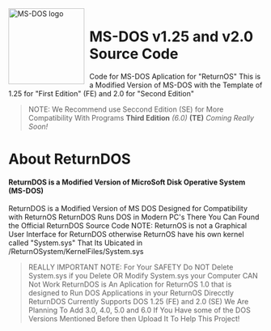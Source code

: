 <img width="150" height="150" align="left" style="float: left; margin: 0 10px 0 0;" alt="MS-DOS logo" src="https://github.com/Microsoft/MS-DOS/blob/master/msdos-logo.png">   

# MS-DOS v1.25 and v2.0 Source Code
Code for MS-DOS Aplication for "ReturnOS" 
This is a Modified Version of MS-DOS with the Template of 1.25 for "First Edition" (FE) and 2.0 for "Second Edition"
> NOTE: We Recommend use Seccond Edition (SE) for More Compatibility With Programs
**Third Edition** _(6.0)_ **(TE)** _Coming Really Soon!_
# About ReturnDOS
#### ReturnDOS is a Modified Version of MicroSoft Disk Operative System (MS-DOS)
ReturnDOS is a Modified Version of MS DOS Designed for Compatibility with ReturnOS 
ReturnDOS Runs DOS in Modern PC's
There You Can Found the Official ReturnDOS Source Code
NOTE: ReturnOS is not a Graphical User Interface for ReturnDOS otherwise ReturnOS have his own kernel called "System.sys" That Its Ubicated in /ReturnOSystem/KernelFiles/System.sys
> REALLY IMPORTANT NOTE: For Your SAFETY Do NOT Delete System.sys if you Delete OR Modify System.sys your Computer CAN Not Work 
ReturnDOS is An Aplication for ReturnOS 1.0 that is designed to Run DOS Applications in your ReturnOS Direcctly
ReturnDOS Currently Supports DOS 1.25 (FE) and 2.0 (SE) 
We Are Planning To Add 3.0, 4.0, 5.0 and 6.0
If You Have some of the DOS Versions Mentioned Before then Upload It To Help This Project!
